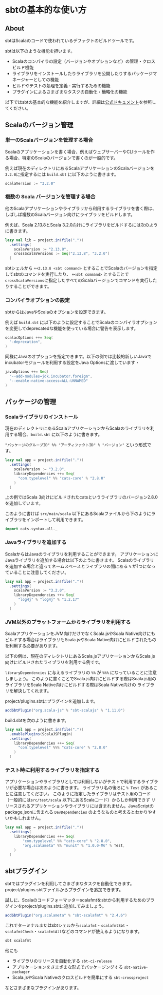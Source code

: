 # sbtの基本的な使い方

## About

sbtはScalaのコードで使われているデファクトのビルドツールです。

sbtは以下のような機能を担います。

- Scalaのコンパイラの設定（バージョンやオプションなど）の管理・クロスビルド機能
- ライブラリをインストールしたりライブラリを公開したりするパッケージマネージャーとしての機能
- ビルドやテストの処理を定義・実行するための機能
- プラグインによるさまざまなタスクの自動化・簡略化の機能

以下ではsbtの基本的な機能を紹介しますが、詳細は[公式ドキュメント](https://www.scala-sbt.org/1.x/docs/ja/Getting-Started.html)を参照してください。

## Scalaのバージョン管理

### 単一のScalaバージョンを管理する場合

Scalaのアプリケーションを書く場合、例えばウェブサーバーやCLIツールを作る場合、特定のScalaのバージョンで書くのが一般的です。

例えば現在のディレクトリにあるScalaアプリケーションのScalaバージョンを`3.2.0`に指定するには
`build.sbt` に以下のように書きます。


```scala
scalaVersion := "3.2.0"
```

### 複数の Scala バージョンを管理する場合

他のScalaアプリケーションやライブラリから利用するライブラリを書く際は、しばしば複数のScalaバージョン向けにライブラリをビルドします。

例えば、Scala 2.13.8とScala 3.2.0向けにライブラリをビルドするには次のように書きます。

```scala
lazy val lib = project.in(file("."))
  .settings(
    scalaVersion := "2.13.8",
    crossScalaVersions := Seq("2.13.8", "3.2.0")
  )
```

sbtシェルから `++2.13.8 <sbt command>` とすることでScalaのバージョンを指定してsbtのコマンドを実行したり、
`+<sbt command>` とすることで`crossScalaVersions`に指定したすべてのScalaバージョンでコマンドを実行したりすることができます。


### コンパイラオプションの設定

sbtからはJavaやScalaのオプションを設定できます。

例えば `build.sbt` に以下のように設定することでScalaのコンパイラオプションを変更してdeprecatedな機能を使っている場合に警告を表示します。

```scala
scalacOptions ++= Seq(    
  "-deprecation",
)
```


同様にJavaのオプションを指定できます。以下の例では比較的新しいJavaでincubatorモジュールを利用する設定をJava Optionsに渡しています・
```scala
javaOptions ++= Seq(
  "--add-modules=jdk.incubator.foreign",
  "--enable-native-access=ALL-UNNAMED"
)
```


## パッケージの管理

### Scalaライブラリのインストール

現在のディレクトリにあるScalaアプリケーションからScalaのライブラリを利用する場合、`build.sbt` に以下のように書きます。

`"パッケージのグループID" %% "アーティファクトID" % "バージョン"` という形式です。

```scala
lazy val app = project.in(file("."))
  .settings(
    scalaVersion := "3.2.0",
    libraryDependencies ++= Seq(
      "com.typelevel" %% "cats-core" % "2.8.0"
    )
  )
```

上の例ではScala 3向けにビルドされたcatsというライブラリのバージョン2.8.0を追加しています。

このように書けば `src/main/scala` 以下にあるScalaファイルから下のようにライブラリをインポートして利用できます。

```scala
import cats.syntax.all._
```

### Javaライブラリを追加する

ScalaからはJavaのライブラリを利用することができます。 アプリケーションにJavaライブラリを追加する場合は以下のように書きます。
Scalaのライブラリを追加する場合と違ってネームスペースとライブラリの間にある `%` が1つになっていることに注意してください。

```scala
lazy val app = project.in(file("."))
  .settings(
    scalaVersion := "3.2.0",
    libraryDependencies ++= Seq(
      "log4j" % "log4j" % "1.2.17"
    )
  )
```

### JVM以外のプラットフォームからライブラリを利用する

ScalaアプリケーションをJVM向けだけでなくScala.jsやScala Native向けにもビルドする場合はライブラリもScala.jsやScala Native向けにビルドされたものを利用する必要があります。

以下の例は、現在のディレクトリにあるScala.jsアプリケーションからScala.js向けにビルドされたライブラリを利用する例です。

`libraryDependencies` に与えるライブラリの `%%` が `%%%` になっていることに注意しましょう。
このように書くことでScala.js向けにビルドする際はScala.js用のライブラリをScala Native向けにビルドする際はScala Native向けの
ライブラリを解決してくれます。

project/plugins.sbtにプラグインを追加します。

```scala
addSbtPlugin("org.scala-js" % "sbt-scalajs" % "1.11.0")
```

build.sbtを次のように書きます。

```scala
lazy val app = project.in(file("."))
  .enablePlugins(ScalaJSPlugin)
  .settings(
    libraryDependencies ++= Seq(
      "com.typelevel" %%% "cats-core" % "2.8.0"
    )
  )
```

### テスト時に利用するライブラリを指定する

アプリケーションやライブラリとしては利用しないがテストで利用するライブラリが必要な場合は次のように書きます。
ライブラリ名の後ろに `% Test` があることに注意してください。
このように指定したライブラリはテスト用のコード（一般的には`src/test/scala` 以下にあるScalaコード）からしか利用できず
リリースされるアプリケーションやライブラリには含まれません。JavaScriptのpackage.jsonに含まれる
`DevDependencies` のようなものと考えるとわかりやすいかもしれません。

```scala
lazy val app = project.in(file("."))
  .settings(
    libraryDependencies ++= Seq(
        "com.typelevel" %% "cats-core" % "2.8.0",
        "org.scalameta" %% "munit" % "1.0.0-M6" % Test,
    )
  )
```

## sbtプラグイン

sbtではプラグインを利用してさまざまなタスクを自動化できます。project/plugins.sbtファイルからプラグインを追加できます。

試しに、Scalaのコードフォーマッターscalafmtをsbtから利用するためのプラグインをproject/plugins.sbtに追加してみましょう。

```scala
addSbtPlugin("org.scalameta" % "sbt-scalafmt" % "2.4.6")
```

これでターミナルまたはsbtシェルから`scalafmt`・`scalafmtSbt`・`scalafmtCheck`・`scalafmtAll`などのコマンドが使えるようになります。

```scala
sbt scalafmt
```

他にも 
- ライブラリのリリースを自動化する `sbt-ci-release`
- アプリケーションをさまざまな形式でパッケージングする `sbt-native-packager`
- Scala.jsやScala Nativeのクロスビルドを簡単にする `sbt-crossproject` 

などさまざまなプラグインがあります。